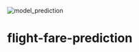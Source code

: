 ![model_prediction](https://user-images.githubusercontent.com/90614798/133073319-bd5a67dd-0693-479d-b623-c455af2d2c16.png)
# flight-fare-prediction
